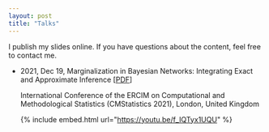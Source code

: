 ```yaml
---
layout: post
title: "Talks"
---
```


I publish my slides online. If you have questions about the content, feel free to contact me.



- 2021, Dec 19, Marginalization in Bayesian Networks: Integrating Exact and Approximate Inference [[PDF](https://nbviewer.org/github/fritzbayer/fritzbayer.github.io/blob/master/presentation_04_CMS2021.pdf)] 

  International Conference of the ERCIM on Computational and Methodological Statistics (CMStatistics 2021), London, United Kingdom

  {% include embed.html url="https://youtu.be/f_IQTyx1UQU" %}
